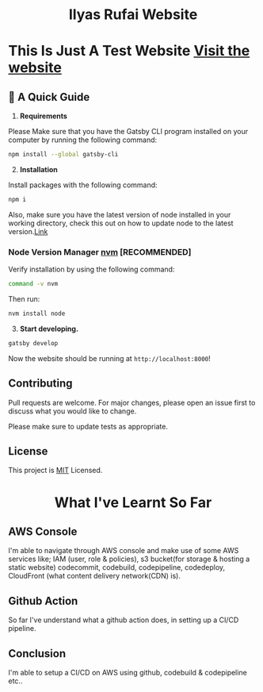<h1 align="center">
  Ilyas Rufai Website
</h1>

# This Is Just A Test Website [Visit the website](https://dirwudp1mskib.cloudfront.net/)

## 🚀 A Quick Guide

1. **Requirements**

Please Make sure that you have the Gatsby CLI program installed on your computer by running the following command:

```sh
npm install --global gatsby-cli
```

2. **Installation**

Install packages with the following command:
```sh
npm i
```
  Also, make sure you have the latest version of node installed in your working directory, check this out on how to update node to the latest version.[Link](https://medium.com/stackfame/how-to-update-node-js-to-latest-version-linux-ubuntu-osx-windows-others-105749e90040)
  ### Node Version Manager [nvm](https://github.com/nvm-sh/nvm) [RECOMMENDED]
  Verify installation by using the following command:
  ```sh
  command -v nvm
  ```
  Then run:
  ```sh
  nvm install node
  ```

3.  **Start developing.**

```sh
gatsby develop
```
 Now the website should be running at `http://localhost:8000`!

## Contributing
Pull requests are welcome. For major changes, please open an issue first to discuss what you would like to change.

Please make sure to update tests as appropriate.

## License
This project is [MIT](https://choosealicense.com/licenses/mit/) Licensed.

<h1 align="center">
  What I've Learnt So Far
</h1>

## AWS Console
I'm able to navigate through AWS console and make use of some AWS services like; IAM (user, role & policies), s3 bucket(for storage & hosting a static website) codecommit, codebuild, codepipeline, codedeploy, CloudFront (what content delivery network(CDN) is).

## Github Action 
So far I've understand what a github action does, in setting up a CI/CD pipeline.

## Conclusion
I'm able to setup a CI/CD on AWS using github, codebuild & codepipeline etc..
<!-- 
I don't think there's a problem one can encounter in his/her project, that someone else has never faced, thereby leaving the solution in different kind of format be it video, documentation or code etc.. 

The issue is just that how to find the right answer to solve your problem, sometimes critical because, you could've browse through all different communities of developers like stackoverflow, and you still don't get what you're looking for, but when you get what you are looking for, it works like magic. -->